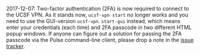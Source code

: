 2017-12-07: Two-factor authentication (2FA) is now required to connect to the UCSF VPN.  As it stands now, `ucsf-vpn start` no longer works and you need to use the GUI-version `ucsf-vpn start-gui` instead, which means enter your credentials (each time) and 2FA passcode in two different HTML popup windows.  If anyone can figure out a solution for passing the 2FA passcode via the Pulse command-line client, please drop a note in the [issue tracker](https://github.com/HenrikBengtsson/ucsf-vpn/issues).

